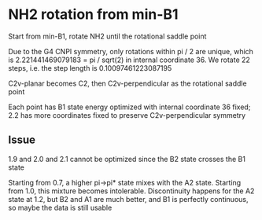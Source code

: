 # NH2 rotation from min-B1
Start from min-B1, rotate NH2 until the rotational saddle point

Due to the G4 CNPI symmetry, only rotations within pi / 2 are unique, which is 2.221441469079183 = pi / sqrt(2) in internal coordinate 36. We rotate 22 steps, i.e. the step length is 0.10097461223087195

C2v-planar becomes C2, then C2v-perpendicular as the rotational saddle point

Each point has B1 state energy optimized with internal coordinate 36 fixed; 2.2 has more coordinates fixed to preserve C2v-perpendicular symmetry

## Issue
1.9 and 2.0 and 2.1 cannot be optimized since the B2 state crosses the B1 state

Starting from 0.7, a higher pi->pi* state mixes with the A2 state. Starting from 1.0, this mixture becomes intolerable. Discontinuity happens for the A2 state at 1.2, but B2 and A1 are much better, and B1 is perfectly continuous, so maybe the data is still usable
